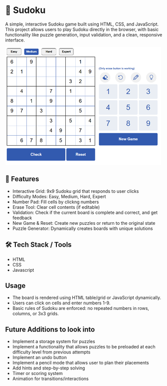 # 🧩 Sudoku

A simple, interactive Sudoku game built using HTML, CSS, and JavaScript. This project allows users to play Sudoku directly in the browser, with basic functionality like puzzle generation, input validation, and a clean, responsive interface.

<p> <img src="images/screenshot.png" alt="Sudoku Board Screenshot" width="500px"></p>

## 🚀 Features
- Interactive Grid: 9x9 Sudoku grid that responds to user clicks
- Difficulty Modes: Easy, Medium, Hard, Expert
- Number Pad: Fill cells by clickng numbers
- Erase Tool: Clear cell contents (if editable)
- Validation: Check if the current board is complete and correct, and get feedback
- New Game & Reset: Create new puzzles or return to the original state
- Puzzle Generator: Dynamically creates boards with unique solutions

## 🛠️ Tech Stack / Tools

- HTML
- CSS 
- Javascript

## Usage

- The board is rendered using HTML table/grid or JavaScript dynamically.
- Users can click on cells and enter numbers 1-9.
- Basic rules of Sudoku are enforced: no repeated numbers in rows, columns, or 3x3 grids.

## Future Additions to look into
- Implement a storage system for puzzles
- Implement a functionality that allows puzzles to be preloaded at each difficulty level from previous attempts
- Implement an undo button
- Implement a pencil mode that allows user to plan their placements
- Add hints and step-by-step solving
- Timer or scoring system
- Animation for transitions/interactions

